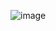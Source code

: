 ![image](https://user-images.githubusercontent.com/90271486/198340776-1999468e-9e88-47c7-90b0-840f33e9112a.png)
